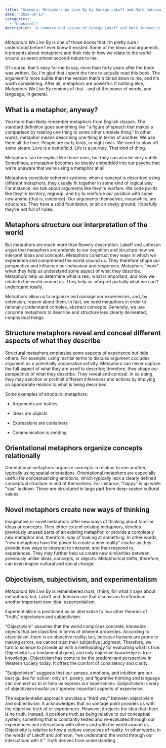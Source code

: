 ```yaml
---
title: "Summary: Metaphors We Live By by George Lakoff and Mark Johnson"
date: "2020-10-13"
categories:
  - "bookshelf"
description: "A summary and review of George Lakoff and Mark Johnson's _Metaphors We Live By_."
---
```

_Metaphors We Live By_ is one of those books that I'm pretty sure I understood before I ever knew it existed. Some of the ideas and arguments it presents about metaphors and their role in how we relate to the world around us seem almost second-nature to me.

Of course, that's easy for me to say, more than forty years after the book was written. So, I'm glad that I spent the time to actually read this book. The argument's more subtle than the version that's trickled down to me, and it's worth considering. After all, metaphors are powerful. If nothing else, _Metaphors We Live By_ reminds of that—and of the power of words, and language, in general.

## What is a metaphor, anyway?

You more than likely remember metaphors from English classes. The standard definition goes something like "a figure of speech that makes a comparison by relating one thing to some other unrelate thing." In other words, metaphor means describing one thing in terms of another. We use them all the time. People are early birds, or night owls. We need to blow off some steam. Love is a battlefield. Life is a journey. That kind of thing.

Metaphors can be explicit like those ones, but they can also be very subtle. Sometimes, a metaphor becomes so deeply embedded into our psyche that we're unaware that we're using a metaphor at all.

Metaphors constitute coherent systems: when a concept is described using different metaphors, they usually fit together in some kind of logical way. For instance, we talk about arguments like they're warfare. We cede points like they're territory, regroup, and try to reinforce our position with some new ammo (that is, evidence). Our arguments themselves, meanwhile, are structures. They have a solid foundation, or sit on shaky ground. Hopefully they're not full of holes.

## Metaphors structure our interpretation of the world

But metaphors are much more than flowery description. Lakoff and Johnson argue that metaphors are endemic to our cognition and structure how we interpret ideas and concepts. Metaphors construct they ways in which we experience and comprehend the world around us. They therefore shape our perspective and influence our behaviour and responses. Metaphors "work" when they help us understand some aspect of what they describe. Metaphors help us determine what is real, what is important, and how we relate to the world around us. They help us interpret partially what we can't understand totally.

Metaphors allow us to organize and manage our experiences, and, by extension, reason about them. In fact, we need metaphors in order to rationally understand complex, abstract concepts. Generally, we use concrete metaphors to describe and structure less clearly delineated, nonphysical things.

## Structure metaphors reveal and conceal different aspects of what they describe

Structural metaphors emphasize some aspects of experience but hide others. For example, using martial terms to discuss argument occludes argument as a potentially cooperative activity. Metaphors can never capture the full aspect of what they are used to describe; therefore, they shape our perspective of what they describe. They reveal and conceal. In so doing, they may sanction or prohibit different inferences and actions by implying an appropriate relation to what is being described.

Some examples of structural metaphors:

- Arguments are battles

- Ideas are objects

- Expressions are containers

- Communication is sending


## Orientational metaphors organize concepts relationally

Orientational metaphors organize concepts in relation to one another, typically using spatial orientations. Orientational metaphors are especially useful for conceptualizing emotions, which typically lack a clearly defined conceptual structure in and of themselves. For instance, "happy" is up while "sad" is down. These are structured in large part from deep-seated cultural values.

## Novel metaphors create new ways of thinking

Imaginative or novel metaphors offer new ways of thinking about familiar ideas or concepts. They either extend existing metaphors, develop previously unused parts of an existing metaphor, or provide a completely new metaphor and, therefore, way of looking at something. In other words, "new metaphors have the power to create a new reality" insofar as they provide new ways to interpret to interpret, and then respond to, experiences. They may further help us create new similarities between previously unlike ideas, concepts, or objects. Metaphorical shifts, therefore, can even inspire cultural and social change.

## Objectivism, subjectivism, and experimentalism

_Metaphors We Live By_ is remembered most, I think, for what it says about metaphors; but, Lakoff and Johnson use that discussion to introduce another important new idea: experientialism.

Experientialism is positioned as an alternative to two other theories of "truth," objectivism and subjectivism.

"Objectivism" assumes that the world comprises concrete, knowable objects that are classified in terms of inherent properties. According to objectivism, there is an objective reality; but, because humans are prone to making errors, we cannot trust their subjective judgment. Therefore, we turn to science to provide us with a methodology for evaluating what is true. Objectivity is a fundamental good, and only objective knowledge is true knowledge. Objectivism has come to be the predominant perspective in Western society today. It offers the comfort of consistency and clarity.

"Subjectivism" suggests that our senses, emotions, and intuition are our best guides for action; only art, poetry, and figurative thinking and language can connect us to or help us express our experiences. Subjectivism is wary of objectivism insofar as it ignores important aspects of experience.

The experientialist approach provides a "third way" between objectivism and subjectivism. It acknowledges that no vantage point provides us with the objective truth of or experiences. However, it rejects the idea that there is no truth. Instead, it positions truth as being relative to our conceptual system, something that is constantly tested and re-evaluated through our experiences and interactions with others and with the world around us. Objectivity is relative to how a culture conceives of reality. In other words, in the words of Lakoff and Johnson, "we understand the world through our interactions with it." Truth derives from understanding.
